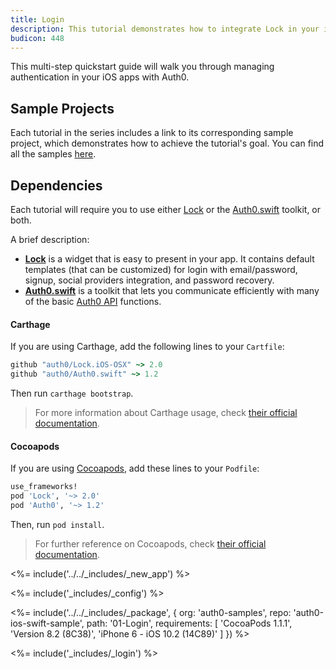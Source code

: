 ```yaml
---
title: Login
description: This tutorial demonstrates how to integrate Lock in your iOS Swift project in order to present a login screen.
budicon: 448
---
```


This multi-step quickstart guide will walk you through managing authentication in your iOS apps with Auth0.

## Sample Projects

Each tutorial in the series includes a link to its corresponding sample project, which demonstrates how to achieve the tutorial's goal. You can find all the samples [here](https://github.com/auth0-samples/auth0-ios-swift-sample/).

## Dependencies

Each tutorial will require you to use either [Lock](https://github.com/auth0/Lock.iOS-OSX) or the [Auth0.swift](https://github.com/auth0/Auth0.swift) toolkit, or both.

A brief description:

- [**Lock**](https://github.com/auth0/Lock.iOS-OSX) is a widget that is easy to present in your app. It contains default templates (that can be customized) for login with email/password, signup, social providers integration, and password recovery.
- [**Auth0.swift**](https://github.com/auth0/Auth0.swift) is a toolkit that lets you communicate efficiently with many of the basic [Auth0 API](/api/info) functions.

#### Carthage

If you are using Carthage, add the following lines to your `Cartfile`:

```ruby
github "auth0/Lock.iOS-OSX" ~> 2.0
github "auth0/Auth0.swift" ~> 1.2
```

Then run `carthage bootstrap`.

> For more information about Carthage usage, check [their official documentation](https://github.com/Carthage/Carthage#if-youre-building-for-ios-tvos-or-watchos).

#### Cocoapods

If you are using [Cocoapods](https://cocoapods.org/), add these lines to your `Podfile`:

```ruby
use_frameworks!
pod 'Lock', '~> 2.0'
pod 'Auth0', '~> 1.2'
```

Then, run `pod install`.

> For further reference on Cocoapods, check [their official documentation](http://guides.cocoapods.org/using/getting-started.html).

<%= include('../../_includes/_new_app') %>

<%= include('_includes/_config') %>

<%= include('../../_includes/_package', {
  org: 'auth0-samples',
  repo: 'auth0-ios-swift-sample',
  path: '01-Login',
  requirements: [
    'CocoaPods 1.1.1',
    'Version 8.2 (8C38)',
    'iPhone 6 - iOS 10.2 (14C89)'
  ]
}) %>

<%= include('_includes/_login') %>
